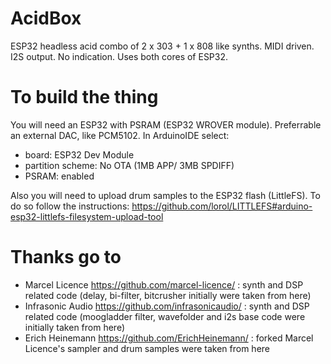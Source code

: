 # AcidBox
ESP32 headless acid combo of 2 x 303 + 1 x 808 like synths.
MIDI driven. I2S output. No indication. Uses both cores of ESP32.

# To build the thing
You will need an ESP32 with PSRAM (ESP32 WROVER module). Preferrable an external DAC, like PCM5102. In ArduinoIDE select: 
* board: ESP32 Dev Module
* partition scheme: No OTA (1MB APP/ 3MB SPDIFF)
* PSRAM: enabled

Also you will need to upload drum samples to the ESP32 flash (LittleFS). To do so follow the instructions: https://github.com/lorol/LITTLEFS#arduino-esp32-littlefs-filesystem-upload-tool

# Thanks go to
* Marcel Licence https://github.com/marcel-licence/ : synth and DSP related code (delay, bi-filter, bitcrusher initially were taken from here)
* Infrasonic Audio https://github.com/infrasonicaudio/ : synth and DSP related code (moogladder filter, wavefolder and i2s base code were initially taken from here)
* Erich Heinemann https://github.com/ErichHeinemann/ : forked Marcel Licence's sampler and drum samples were taken from here
